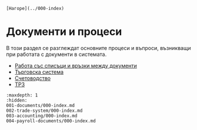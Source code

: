 ```{only} html
[Нагоре](../000-index)
```
# Документи и процеси

В този раздел се разглеждат основните процеси и въпроси, възникващи при работата с документи в системата.

 - [Работа със списъци и връзки между документи](001-documents/000-index.md)
 - [Търговска система](002-trade-system/000-index.md)
 - [Счетоводство](003-accounting/000-index.md)
 - [ТРЗ](004-payroll-documents/000-index.md)

 ```{toctree}
:maxdepth: 1
:hidden:
001-documents/000-index.md
002-trade-system/000-index.md
003-accounting/000-index.md
004-payroll-documents/000-index.md
```
